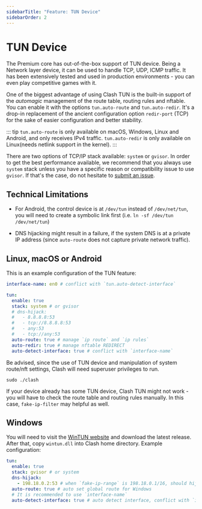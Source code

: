 ```yaml
---
sidebarTitle: "Feature: TUN Device"
sidebarOrder: 2
---
```


# TUN Device

The Premium core has out-of-the-box support of TUN device. Being a Network layer device, it can be used to handle TCP, UDP, ICMP traffic. It has been extensively tested and used in production environments - you can even play competitive games with it.

One of the biggest advantage of using Clash TUN is the built-in support of the *automagic* management of the route table, routing rules and nftable. You can enable it with the options `tun.auto-route` and `tun.auto-redir`. It's a drop-in replacement of the ancient configuration option `redir-port` (TCP) for the sake of easier configuration and better stability.

::: tip
`tun.auto-route` is only available on macOS, Windows, Linux and Android, and only receives IPv4 traffic. `tun.auto-redir` is only available on Linux(needs netlink support in the kernel).
:::

There are two options of TCP/IP stack available: `system` or `gvisor`. In order to get the best performance available, we recommend that you always use `system` stack unless you have a specific reason or compatibility issue to use `gvisor`. If that's the case, do not hesitate to [submit an issue](https://github.com/metacubex/mihomo/issues/new/choose).

## Technical Limitations

* For Android, the control device is at `/dev/tun` instead of `/dev/net/tun`, you will need to create a symbolic link first (i.e. `ln -sf /dev/tun /dev/net/tun`)

* DNS hijacking might result in a failure, if the system DNS is at a private IP address (since `auto-route` does not capture private network traffic).

## Linux, macOS or Android

This is an example configuration of the TUN feature:

```yaml
interface-name: en0 # conflict with `tun.auto-detect-interface`

tun:
  enable: true
  stack: system # or gvisor
  # dns-hijack:
  #   - 8.8.8.8:53
  #   - tcp://8.8.8.8:53
  #   - any:53
  #   - tcp://any:53
  auto-route: true # manage `ip route` and `ip rules`
  auto-redir: true # manage nftable REDIRECT
  auto-detect-interface: true # conflict with `interface-name`
```

Be advised, since the use of TUN device and manipulation of system route/nft settings, Clash will need superuser privileges to run.

```shell
sudo ./clash
```

If your device already has some TUN device, Clash TUN might not work - you will have to check the route table and routing rules manually. In this case, `fake-ip-filter` may helpful as well.

## Windows

You will need to visit the [WinTUN website](https://www.wintun.net) and download the latest release. After that, copy `wintun.dll` into Clash home directory. Example configuration:

```yaml
tun:
  enable: true
  stack: gvisor # or system
  dns-hijack:
    - 198.18.0.2:53 # when `fake-ip-range` is 198.18.0.1/16, should hijack 198.18.0.2:53
  auto-route: true # auto set global route for Windows
  # It is recommended to use `interface-name`
  auto-detect-interface: true # auto detect interface, conflict with `interface-name`
```
